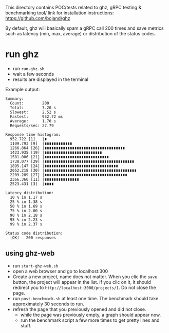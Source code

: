This directory contains POC/tests related to ghz, gRPC testing & benchmarking tool/
link for installation instructions: https://github.com/bojand/ghz

By default, ghz will basically spam a gRPC call 200 times and save metrics such as latency (min, max, average) or distribution of the status codes.

# run ghz
- run `run-ghz.sh`
- wait a few seconds
- results are displayed in the terminal

Example output:

```
Summary:
  Count:        200
  Total:        7.20 s
  Slowest:      2.52 s
  Fastest:      952.72 ms
  Average:      1.70 s
  Requests/sec: 27.79

Response time histogram:
  952.722 [1]   |∎
  1109.793 [9]  |∎∎∎∎∎∎∎∎∎∎∎∎
  1266.864 [26] |∎∎∎∎∎∎∎∎∎∎∎∎∎∎∎∎∎∎∎∎∎∎∎∎∎∎∎∎∎∎∎∎∎∎∎
  1423.935 [19] |∎∎∎∎∎∎∎∎∎∎∎∎∎∎∎∎∎∎∎∎∎∎∎∎∎
  1581.006 [21] |∎∎∎∎∎∎∎∎∎∎∎∎∎∎∎∎∎∎∎∎∎∎∎∎∎∎∎∎
  1738.077 [29] |∎∎∎∎∎∎∎∎∎∎∎∎∎∎∎∎∎∎∎∎∎∎∎∎∎∎∎∎∎∎∎∎∎∎∎∎∎∎∎
  1895.147 [24] |∎∎∎∎∎∎∎∎∎∎∎∎∎∎∎∎∎∎∎∎∎∎∎∎∎∎∎∎∎∎∎∎
  2052.218 [30] |∎∎∎∎∎∎∎∎∎∎∎∎∎∎∎∎∎∎∎∎∎∎∎∎∎∎∎∎∎∎∎∎∎∎∎∎∎∎∎∎
  2209.289 [27] |∎∎∎∎∎∎∎∎∎∎∎∎∎∎∎∎∎∎∎∎∎∎∎∎∎∎∎∎∎∎∎∎∎∎∎∎
  2366.360 [11] |∎∎∎∎∎∎∎∎∎∎∎∎∎∎∎
  2523.431 [3]  |∎∎∎∎

Latency distribution:
  10 % in 1.17 s
  25 % in 1.38 s
  50 % in 1.69 s
  75 % in 2.00 s
  90 % in 2.18 s
  95 % in 2.23 s
  99 % in 2.37 s

Status code distribution:
  [OK]   200 responses
```

## using ghz-web
- run `start-ghz-web.sh`
- open a web browser and go to localhost:300
- Create a new project, name does not matter. When you clic the `save` button, the project will appear in the list.
If you clic on it, it should redirect you to `http://localhost:3000/projects/1`. Do not close the page.
- run `post-benchmark.sh` at least one time. The benchmark should take approximately 30 seconds to run.
- refresh the page that you previously opened and did not close.
    - while the page was previously empty, a graph should appear now.
    - run the benchmark script a few more times to get pretty lines and stuff.